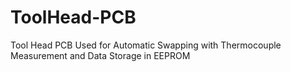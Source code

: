 # ToolHead-PCB
Tool Head PCB Used for Automatic Swapping with Thermocouple Measurement and Data Storage in EEPROM
